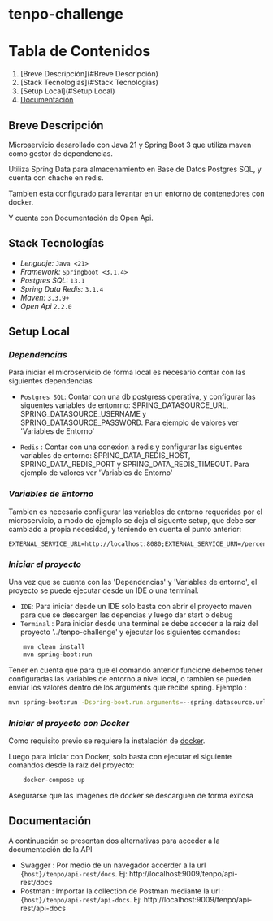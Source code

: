 # tenpo-challenge

# Tabla de Contenidos

1. [Breve Descripción](#Breve Descripción)
2. [Stack Tecnologías](#Stack Tecnologías)
3. [Setup Local](#Setup Local)
4. [Documentación](#Documentación)

## Breve Descripción
Microservicio desarollado con Java 21 y Spring Boot 3 que utiliza maven como gestor de dependencias.

Utiliza Spring Data para almacenamiento en Base de Datos Postgres SQL, y cuenta con chache en redis.

Tambien esta configurado para levantar en un entorno de contenedores con docker.

Y cuenta con Documentación de Open Api.


## Stack Tecnologías

- _Lenguaje:_ `Java <21>`
- _Framework:_ `Springboot <3.1.4>`
- _Postgres SQL:_  `13.1`
- _Spring Data Redis:_  `3.1.4`
- _Maven:_  `3.3.9+`
- _Open Api_ `2.2.0`


## Setup Local

### _Dependencias_

Para iniciar el microservicio de forma local es necesario contar con las siguientes dependencias

* `Postgres SQL`: Contar con una db postgress operativa, y configurar las siguentes variables de entonrno: SPRING_DATASOURCE_URL, SPRING_DATASOURCE_USERNAME y SPRING_DATASOURCE_PASSWORD. 
  Para ejemplo de valores ver 'Variables de Entorno'

* `Redis` : Contar con una conexion a redis y configurar las siguentes variables de entorno: SPRING_DATA_REDIS_HOST, SPRING_DATA_REDIS_PORT y SPRING_DATA_REDIS_TIMEOUT.
  Para ejemplo de valores ver 'Variables de Entorno'

### _Variables de Entorno_

Tambien es necesario confiigurar las variables de entorno requeridas por el microservicio, a modo de ejemplo se deja el siguente setup, que debe ser cambiado a propia necesidad, y teniendo en cuenta el punto anterior:

    EXTERNAL_SERVICE_URL=http://localhost:8080;EXTERNAL_SERVICE_URN=/percentage;SPRING_APPLICATION_ASYNC_MAX_POOL_SIZE=10;SPRING_APPLICATION_ASYNC_POOL_SIZE=5;SPRING_APPLICATION_ASYNC_QUEUE_SIZE=25;SPRING_APPLICATION_CONNECTION_TIME_OUT=60;SPRING_APPLICATION_READ_TIME_OUT=60;SPRING_DATA_REDIS_HOST=localhost;SPRING_DATA_REDIS_PORT=6379;SPRING_DATA_REDIS_TIMEOUT=6000;SPRING_DATASOURCE_PASSWORD=postgres;SPRING_DATASOURCE_URL=jdbc:postgresql://localhost:5432/postgres;SPRING_DATASOURCE_USERNAME=postgres;SPRING_RETRY_CONFIG_BACK_OF_PERIOD=1000;SPRING_RETRY_CONFIG_MAX_ATTEMPTS=3;SPRING_APPLICATION_MAX_REQUEST_SECONDS_INTERVAL=1;SPRING_APPLICATION_MAX_REQUEST_COUNT=3

### _Iniciar el proyecto_

Una vez que se cuenta con las 'Dependencias' y 'Variables de entorno', el proyecto se puede ejecutar desde un IDE o una terminal.

* `IDE`: Para iniciar desde un IDE solo basta con abrir el proyecto maven para que se descargen las depencias y luego dar start o debug
* `Terminal` : Para iniciar desde una terminal se debe acceder a la raiz del proyecto '../tenpo-challenge' y ejecutar los siguientes comandos:

```bash
    mvn clean install 
    mvn spring-boot:run
```
Tener en cuenta que para que el comando anterior funcione debemos tener configuradas las variables de entorno a nivel local, o tambien se pueden enviar los valores dentro de
los arguments que recibe spring.
Ejemplo : 
```bash
mvn spring-boot:run -Dspring-boot.run.arguments=--spring.datasource.url=jdbc:postgresql://localhost:5432/postgres,--spring.datasource.username=postgres,--spring.datasource.password=postgres
```

### _Iniciar el proyecto con Docker_

Como requisito previo se requiere la instalación de [docker](https://docs.docker.com/install/).

Luego para iniciar con Docker, solo basta con ejecutar el siguiente comandos desde la raíz del proyecto:

```bash
    docker-compose up  
```
Asegurarse que las imagenes de docker se descarguen de forma exitosa

## Documentación

A continuación se presentan dos alternativas para acceder a la documentación de la API
* Swagger : Por medio de un navegador accerder a la url `{host}/tenpo/api-rest/docs`. Ej: http://localhost:9009/tenpo/api-rest/docs
* Postman : Importar la collection de Postman mediante la url : `{host}/tenpo/api-rest/api-docs`. Ej: http://localhost:9009/tenpo/api-rest/api-docs
